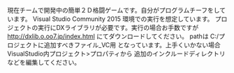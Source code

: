 現在チームで開発中の簡単２Ｄ格闘ゲームです。自分がプログラムチーフをしています。
Visual Studio Community 2015 環境での実行を想定しています。
プロジェクトの実行にDXライブラリが必要です。実行の場合お手数ですが　http://dxlib.o.oo7.jp/index.html にてダウンロードしてください。
pathは C:/プロジェクトに追加すべきファイル_VC用 となっています。上手くいかない場合VisualStudio内プロジェクト>プロパティから
追加のインクルードディレクトリなどを編集してください。
